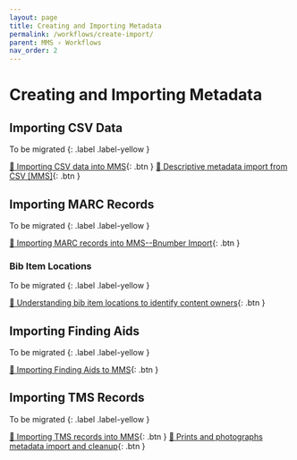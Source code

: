 ```yaml
---
layout: page
title: Creating and Importing Metadata
permalink: /workflows/create-import/
parent: MMS › Workflows
nav_order: 2
---
```


# Creating and Importing Metadata

## Importing CSV Data
To be migrated
{: .label .label-yellow }

[📄 Importing CSV data into MMS](https://docs.google.com/document/u/0/d/1-ieIY9Lk0N_RDZsfQKEFFctSmmXA0mBjSyGzNbRqaI4/edit){: .btn }
[📄 Descriptive metadata import from CSV [MMS]](https://docs.google.com/document/u/0/d/1eIEpKMR8lQD8zDjCRUkV7mtLo3LetbnimcZDQJxaF5c/edit){: .btn }

## Importing MARC Records
To be migrated
{: .label .label-yellow }

[📄 Importing MARC records into MMS--Bnumber Import](https://docs.google.com/document/u/0/d/1P0eNDiyx7BKQUmoWjAaav5XTgDClMEVHN9NAX1exHBk/edit){: .btn }

### Bib Item Locations

To be migrated
{: .label .label-yellow }

[📄 Understanding bib item locations to identify content owners](https://docs.google.com/document/d/1BxUlPg_TXrn-gWHqOdql_V9NnLT80MPnDboXd0abHok/edit){: .btn }

## Importing Finding Aids
To be migrated
{: .label .label-yellow }

[📄 Importing Finding Aids to MMS](https://docs.google.com/document/u/0/d/1MfpJ4J_FYlC99DCm1jgkmkJqFYZb3kYkeiEp4fvaPNo/edit){: .btn }

## Importing TMS Records
To be migrated
{: .label .label-yellow }

[📄 Importing TMS records into MMS](https://docs.google.com/document/u/0/d/1X5dDqpBAKaODoHKo-DGDYcmijDL4-U55aP4LPAhn_ko/edit){: .btn }
[📄 Prints and photographs metadata import and cleanup](https://docs.google.com/document/u/0/d/1s8LWJCkcNqqC1T7izIzyxabj18Cpxfcs851TjHLnCEM/edit){: .btn }